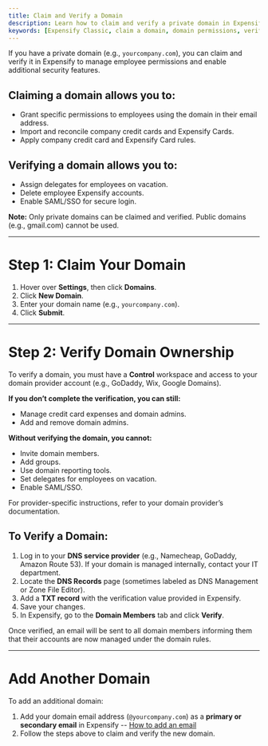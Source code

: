 ```yaml
---
title: Claim and Verify a Domain
description: Learn how to claim and verify a private domain in Expensify to manage employee permissions and enable advanced features.
keywords: [Expensify Classic, claim a domain, domain permissions, verify domain]
---
```



If you have a private domain (e.g., `yourcompany.com`), you can claim and verify it in Expensify to manage employee permissions and enable additional security features.

## Claiming a domain allows you to:
- Grant specific permissions to employees using the domain in their email address.
- Import and reconcile company credit cards and Expensify Cards.
- Apply company credit card and Expensify Card rules.

## Verifying a domain allows you to:
- Assign delegates for employees on vacation.
- Delete employee Expensify accounts.
- Enable SAML/SSO for secure login.

**Note:** Only private domains can be claimed and verified. Public domains (e.g., gmail.com) cannot be used.

---

# Step 1: Claim Your Domain
1. Hover over **Settings**, then click **Domains**.
2. Click **New Domain**.
3. Enter your domain name (e.g., `yourcompany.com`).
4. Click **Submit**.

---

# Step 2: Verify Domain Ownership
To verify a domain, you must have a **Control** workspace and access to your domain provider account (e.g., GoDaddy, Wix, Google Domains).

**If you don’t complete the verification, you can still:**
- Manage credit card expenses and domain admins.
- Add and remove domain admins.

**Without verifying the domain, you cannot:**
- Invite domain members.
- Add groups.
- Use domain reporting tools.
- Set delegates for employees on vacation.
- Enable SAML/SSO.

For provider-specific instructions, refer to your domain provider’s documentation.

## To Verify a Domain:
1. Log in to your **DNS service provider** (e.g., Namecheap, GoDaddy, Amazon Route 53). If your domain is managed internally, contact your IT department.
2. Locate the **DNS Records** page (sometimes labeled as DNS Management or Zone File Editor).
3. Add a **TXT record** with the verification value provided in Expensify.
4. Save your changes.
5. In Expensify, go to the **Domain Members** tab and click **Verify**.

Once verified, an email will be sent to all domain members informing them that their accounts are now managed under the domain rules.

---

# Add Another Domain
To add an additional domain:
1. Add your domain email address (`@yourcompany.com`) as a **primary or secondary email** in Expensify -- [How to add an email](https://help.expensify.com/articles/expensify-classic/settings/account-settings/Change-or-add-email-address)
2. Follow the steps above to claim and verify the new domain.

